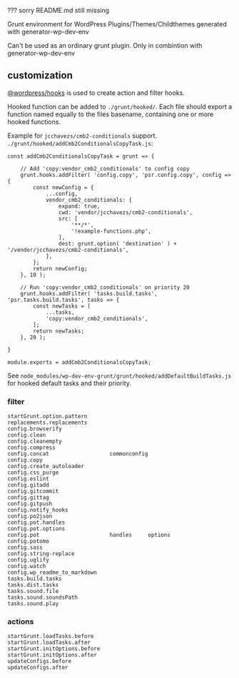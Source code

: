 ??? sorry README.md still missing


Grunt environment for WordPress Plugins/Themes/Childthemes generated with generator-wp-dev-env

Can't be used as an ordinary grunt plugin. Only in combintion with generator-wp-dev-env

## customization

[@wordpress/hooks](https://www.npmjs.com/package/@wordpress/hooks) is used to create action and filter hooks.

Hooked function can be added to `./grunt/hooked/`. Each file should export a function named equally to the files basename, containing one or more hooked functions.

Example for `jcchavezs/cmb2-conditionals` support. `./grunt/hooked/addCmb2ConditionalsCopyTask.js`:

	const addCmb2ConditionalsCopyTask = grunt => {

		// Add 'copy:vendor_cmb2_conditionals' to config copy
		grunt.hooks.addFilter( 'config.copy', 'psr.config.copy', config => {
			const newConfig = {
				...config,
				vendor_cmb2_conditionals: {
					expand: true,
					cwd: 'vendor/jcchavezs/cmb2-conditionals',
					src: [
						'**/*',
						'!example-functions.php',
					],
					dest: grunt.option( 'destination' ) + '/vendor/jcchavezs/cmb2-conditionals',
				},
			};
			return newConfig;
		}, 10 );

		// Run 'copy:vendor_cmb2_conditionals' on priority 20
		grunt.hooks.addFilter( 'tasks.build.tasks', 'psr.tasks.build.tasks', tasks => {
			const newTasks = [
				...tasks,
				'copy:vendor_cmb2_conditionals',
			];
			return newTasks;
		}, 20 );

	}

	module.exports = addCmb2ConditionalsCopyTask;

See `node_modules/wp-dev-env-grunt/grunt/hooked/addDefaultBuildTasks.js` for hooked default tasks and their priority.

### filter

	startGrunt.option.pattern
	replacements.replacements
	config.browserify
	config.clean
	config.cleanempty
	config.compress
	config.concat					commonconfig
	config.copy
	config.create_autoloader
	config.css_purge
	config.eslint
	config.gitadd
	config.gitcommit
	config.gittag
	config.gitpush
	config.notify_hooks
	config.po2json
	config.pot.handles
	config.pot.options
	config.pot						handles		options
	config.potomo
	config.sass
	config.string-replace
	config.uglify
	config.watch
	config.wp_readme_to_markdown
	tasks.build.tasks
	tasks.dist.tasks
	tasks.sound.file
	tasks.sound.soundsPath
	tasks.sound.play

### actions

	startGrunt.loadTasks.before
	startGrunt.loadTasks.after
	startGrunt.initOptions.before
	startGrunt.initOptions.after
	updateConfigs.before
	updateConfigs.after